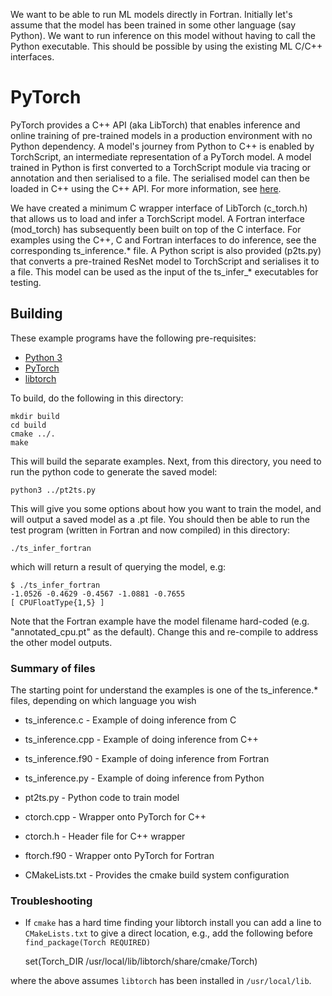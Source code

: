 We want to be able to run ML models directly in Fortran. Initially let's assume that the model has been trained in some other language (say Python). We want to run inference on this model without having to call the Python executable. This should be possible by using the existing ML C/C++ interfaces.

# PyTorch

PyTorch provides a C++ API (aka LibTorch) that enables inference and online training of pre-trained models in a production environment with no Python dependency. A model's journey from Python to C++ is enabled by TorchScript, an intermediate representation of a PyTorch model. A model trained in Python is first converted to a TorchScript module via tracing or annotation and then serialised to a file. The serialised model can then be loaded in C++ using the C++ API. For more information, see [here](https://pytorch.org/tutorials/advanced/cpp_export.html).

We have created a minimum C wrapper interface of LibTorch (c_torch.h) that allows us to load and infer a TorchScript model. A Fortran interface (mod_torch) has subsequently been built on top of the C interface. For examples using the C++, C and Fortran interfaces to do inference, see the corresponding ts_inference.* file. A Python script is also provided (p2ts.py) that converts a pre-trained ResNet model to TorchScript and serialises it to a file. This model can be used as the input of the ts_infer_* executables for testing.

## Building

These example programs have the following pre-requisites:

* [Python 3](https://www.python.org/downloads/)
* [PyTorch](https://pytorch.org/)
* [libtorch](https://pytorch.org/cppdocs/installing.html)

To build, do the following in this directory:

    mkdir build
    cd build
    cmake ../.
    make

This will build the separate examples. Next, from this directory, you need
to run the python code to generate the saved model:

    python3 ../pt2ts.py

This will give you some options about how you want to train the model, and
will output a saved model as a .pt file. You should then be able to run the test program (written in Fortran and now compiled) in this directory:

    ./ts_infer_fortran

which will return a result of querying the model, e.g:

    $ ./ts_infer_fortran
    -1.0526 -0.4629 -0.4567 -1.0881 -0.7655
    [ CPUFloatType{1,5} ]

Note that the Fortran example have the model filename hard-coded (e.g.
"annotated_cpu.pt" as the default). Change this and re-compile to address
the other model outputs.

### Summary of files

The starting point for understand the examples is
one of the ts_inference.* files, depending on which
language you wish

* ts_inference.c   - Example of doing inference from C
* ts_inference.cpp - Example of doing inference from C++
* ts_inference.f90 - Example of doing inference from Fortran
* ts_inference.py  - Example of doing inference from Python

* pt2ts.py - Python code to train model

* ctorch.cpp - Wrapper onto PyTorch for C++
* ctorch.h   - Header file for C++ wrapper
* ftorch.f90 - Wrapper onto PyTorch for Fortran

* CMakeLists.txt - Provides the cmake build system configuration


### Troubleshooting

- If `cmake` has a hard time finding your libtorch install you
 can add a line to `CMakeLists.txt` to give a direct location, e.g.,
 add the following before `find_package(Torch REQUIRED)`

     set(Torch_DIR /usr/local/lib/libtorch/share/cmake/Torch)

 where the above assumes `libtorch` has been installed in `/usr/local/lib`.
